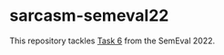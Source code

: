 # sarcasm-semeval22
This repository tackles [Task 6](https://sites.google.com/view/semeval2022-isarcasmeval#h.t53li2ejhrh8) from the SemEval 2022.
